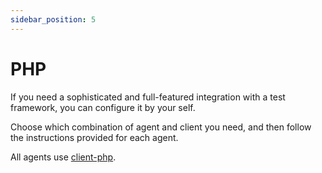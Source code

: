```yaml
---
sidebar_position: 5
---
```


# PHP

If you need a sophisticated and full-featured integration with a test framework, you can configure it by your self.

Choose which combination of agent and client you need, and then follow the instructions provided for each agent.

All agents use [client-php](https://github.com/reportportal/client-php).
